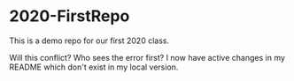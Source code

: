 # 2020-FirstRepo
This is a demo repo for our first 2020 class.


Will this conflict? Who sees the error first?
I now have active changes in my README which don't exist in my local version.
